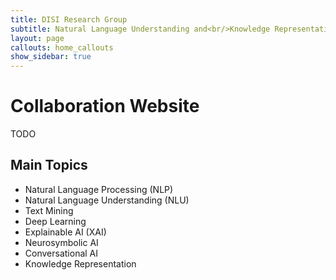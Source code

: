 ```yaml
---
title: DISI Research Group
subtitle: Natural Language Understanding and<br/>Knowledge Representation
layout: page
callouts: home_callouts
show_sidebar: true
---
```


# Collaboration Website

TODO

## Main Topics

* Natural Language Processing (NLP)
* Natural Language Understanding (NLU)
* Text Mining
* Deep Learning
* Explainable AI (XAI)
* Neurosymbolic AI
* Conversational AI
* Knowledge Representation
